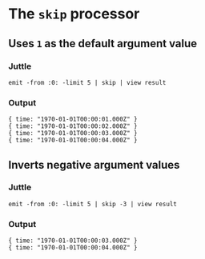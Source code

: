 # The `skip` processor

## Uses `1` as the default argument value

### Juttle

    emit -from :0: -limit 5 | skip | view result

### Output

    { time: "1970-01-01T00:00:01.000Z" }
    { time: "1970-01-01T00:00:02.000Z" }
    { time: "1970-01-01T00:00:03.000Z" }
    { time: "1970-01-01T00:00:04.000Z" }

## Inverts negative argument values

### Juttle

    emit -from :0: -limit 5 | skip -3 | view result

### Output

    { time: "1970-01-01T00:00:03.000Z" }
    { time: "1970-01-01T00:00:04.000Z" }
